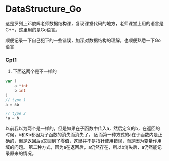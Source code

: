 # DataStructure_Go

这是罗列上邓俊辉老师数据结构课，复现课堂代码的地方，老师课堂上用的语言是C++，这里用的是Go语言。

顺便记录一下自己犯下的一些错误，加深对数据结构的理解，也顺便熟悉一下Go语言

### Cpt1

1. 下面这两个是不一样的
```go
var (
	a *int
	b int
)
// type 1
a = &b

// type 2
*a = b
```
以前我以为两个是一样的，但是如果在子函数中传入a，然后定义的b，在返回的时候，b和&b都因为子函数的消失而消失了。
因而第一种方式的a在子函数内是正确的，但是返回后a又回到了零值，这里并不是指针使用错误，而是因为变量作用域的问题。
第二种方式，因为a在返回后，a仍然存在，所以b消失后，a仍然能记录原来的情况。



